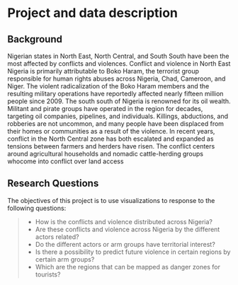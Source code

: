# Project and data description
## Background
Nigerian states in North East, North Central, and South South have been the most affected by conflicts and violences. Conflict and violence in North East Nigeria is primarily attributable to Boko Haram, the terrorist group responsible for human rights abuses across Nigeria, Chad, Cameroon, and Niger. The violent radicalization of the Boko Haram members and the resulting military operations have reportedly affected nearly fifteen million people since 2009. The south south of Nigeria is renowned for its oil wealth. Militant and pirate groups have operated in the region for decades, targeting oil companies, pipelines, and individuals. Killings, abductions, and robberies are not uncommon, and many people have been displaced from their homes or communities as a result of the violence. In recent years, conflict in the North Central zone has both escalated and expanded as tensions between farmers and herders have risen. The conflict centers around agricultural households and nomadic cattle-herding groups whocome into conflict over land access

## Research Questions
The objectives of this project is to use visualizations to response to the following questions:
 > - How is the conflicts and violence distributed across Nigeria?
 > - Are these conflicts and violence across Nigeria by the different actors related?
 > - Do the different actors or arm groups have territorial interest?
 > - Is there a possibility to predict future violence in certain regions by certain arm groups?
 > -  Which are the regions that can be mapped as danger zones for tourists? 
 
